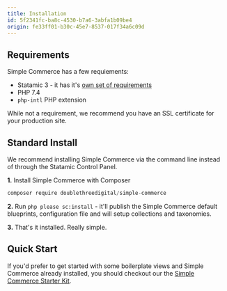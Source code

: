 ```yaml
---
title: Installation
id: 5f2341fc-ba8c-4530-b7a6-3abfa1b09be4
origin: fe33ff01-b30c-45e7-8537-017f34a6c09d
---
```

## Requirements
Simple Commerce has a few requiements:
* Statamic 3 - it has it's [own set of requirements](https://statamic.dev/requirements)
* PHP 7.4
* `php-intl` PHP extension

While not a requirement, we recommend you have an SSL certificate for your production site.

## Standard Install
We recommend installing Simple Commerce via the command line instead of through the Statamic Control Panel.

**1.** Install Simple Commerce with Composer

```s
composer require doublethreedigital/simple-commerce
```

**2.** Run `php please sc:install` - it'll publish the Simple Commerce default blueprints, configuration file and will setup collections and taxonomies.

**3.** That's it installed. Really simple.

## Quick Start
If you'd prefer to get started with some boilerplate views and Simple Commerce already installed, you should checkout our the [Simple Commerce Starter Kit](https://github.com/doublethreedigital/simple-commerce-starter).
